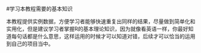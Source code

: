#学习本教程需要的基本知识

本教程提供实例数据，方便学习者能够快速重复出同样的结果，尽量做到简单化和实用化，但是建议学习者掌握R的基本理论知识，因为就像看英语一样，你最好知道每句话都是什么意思，这样运用的时候才可以知道对错，后续才可以恰当的运用到自己的项目当中。
